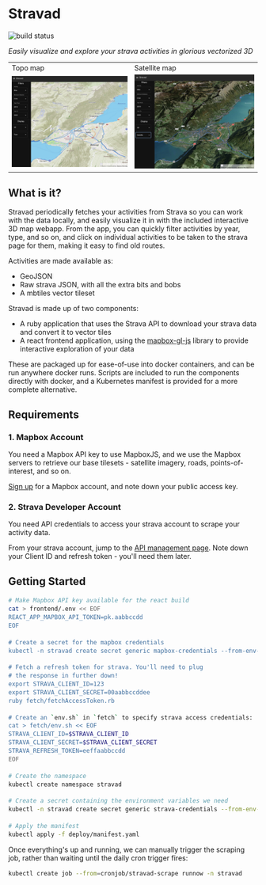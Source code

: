 # Stravad
![build status](https://github.com/scottgerring/stravad/actions/workflows/docker-publish.yml/badge.svg?branch=main)

_Easily visualize and explore your strava activities in glorious vectorized 3D_

<table>
  <tr>
    <td>Topo map</td>
     <td>Satellite map</td>
  </tr>
  <tr>
    <td><img src="docs/topo.jpg" width=400 ></td>
    <td><img src="docs/satellite.jpg" width=400 ></td>
  </tr>
 </table>


## What is it?

Stravad periodically fetches your activities from Strava so you can work with the data locally, and easily visualize
it in with the included interactive 3D map webapp. From the app, you can quickly filter activities by year, type, and so on,
and click on individual activities to be taken to the strava page for them, making it easy to find old routes.

Activities are made available as: 

* GeoJSON
* Raw strava JSON, with all the extra bits and bobs
* A mbtiles vector tileset 

Stravad is made up of two components:

* A ruby application that uses the Strava API to download your strava data and convert it to vector tiles
* A react frontend application, using the [mapbox-gl-js](https://github.com/mapbox/mapbox-gl-js) library 
to provide interactive exploration of your data

These are packaged up for ease-of-use into docker containers, and can be run anywhere docker runs. Scripts
are included to run the components directly with docker, and a Kubernetes manifest is provided for a more
complete alternative.

## Requirements

### 1. Mapbox Account
You need a Mapbox API key to use MapboxJS, and we use the Mapbox servers to retrieve our base tilesets - 
satellite imagery, roads, points-of-interest, and so on.

[Sign up](https://account.mapbox.com/auth/signup/) for a Mapbox account, and note down your public access key.

### 2. Strava Developer Account
You need API credentials to access your strava account to scrape your activity data.

From your strava account, jump to the [API management page](https://www.strava.com/settings/api). Note down
your Client ID and refresh token - you'll need them later.



## Getting Started 

``` bash
# Make Mapbox API key available for the react build
cat > frontend/.env << EOF
REACT_APP_MAPBOX_API_TOKEN=pk.aabbccdd
EOF 

# Create a secret for the mapbox credentials
kubectl -n stravad create secret generic mapbox-credentials --from-env-file=frontend/.env

# Fetch a refresh token for strava. You'll need to plug
# the response in further down!
export STRAVA_CLIENT_ID=123
export STRAVA_CLIENT_SECRET=00aabbccddee
ruby fetch/fetchAccessToken.rb

# Create an `env.sh` in `fetch` to specify strava access credentials:
cat > fetch/env.sh << EOF
STRAVA_CLIENT_ID=$STRAVA_CLIENT_ID
STRAVA_CLIENT_SECRET=$STRAVA_CLIENT_SECRET
STRAVA_REFRESH_TOKEN=eeffaabbccdd
EOF

# Create the namespace
kubectl create namespace stravad

# Create a secret containing the environment variables we need
kubectl -n stravad create secret generic strava-credentials --from-env-file=fetch/env.sh

# Apply the manifest
kubectl apply -f deploy/manifest.yaml
```

Once everything's up and running, we can manually trigger the scraping job, rather than waiting
until the daily cron trigger fires:

```bash
kubectl create job --from=cronjob/stravad-scrape runnow -n stravad
```

